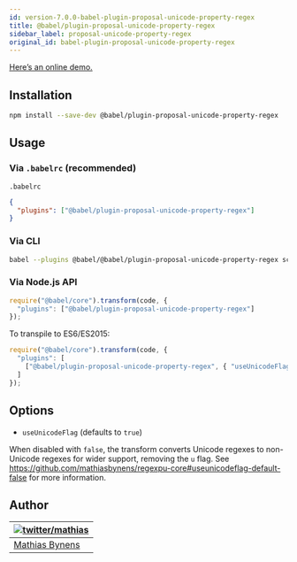 ```yaml
---
id: version-7.0.0-babel-plugin-proposal-unicode-property-regex
title: @babel/plugin-proposal-unicode-property-regex
sidebar_label: proposal-unicode-property-regex
original_id: babel-plugin-proposal-unicode-property-regex
---
```


[Here’s an online demo.](https://mothereff.in/regexpu#input=var+regex+%3D+/%5Cp%7BScript_Extensions%3DGreek%7D/u%3B&unicodePropertyEscape=1)

## Installation

```sh
npm install --save-dev @babel/plugin-proposal-unicode-property-regex
```

## Usage

### Via `.babelrc` (recommended)

`.babelrc`

```json
{
  "plugins": ["@babel/plugin-proposal-unicode-property-regex"]
}
```

### Via CLI

```sh
babel --plugins @babel/@babel/plugin-proposal-unicode-property-regex script.js
```

### Via Node.js API

```js
require("@babel/core").transform(code, {
  "plugins": ["@babel/plugin-proposal-unicode-property-regex"]
});
```

To transpile to ES6/ES2015:

```js
require("@babel/core").transform(code, {
  "plugins": [
    ["@babel/plugin-proposal-unicode-property-regex", { "useUnicodeFlag": false }]
  ]
});
```

## Options

* `useUnicodeFlag` (defaults to `true`)

When disabled with `false`, the transform converts Unicode regexes to
non-Unicode regexes for wider support, removing the `u` flag. See https://github.com/mathiasbynens/regexpu-core#useunicodeflag-default-false for more information.

## Author

| [![twitter/mathias](https://gravatar.com/avatar/24e08a9ea84deb17ae121074d0f17125?s=70)](https://twitter.com/mathias "Follow @mathias on Twitter") |
|---|
| [Mathias Bynens](https://mathiasbynens.be/) |

